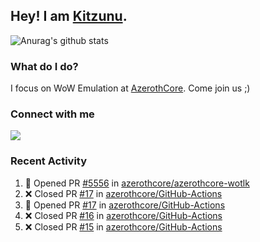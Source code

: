 ## Hey! I am [Kitzunu](https://Github.com/Kitzunu).

![Anurag's github stats](https://github-readme-stats.kitzunu.vercel.app/api?username=Kitzunu&show_icons=true)

### What do I do?

I focus on WoW Emulation at [AzerothCore](https://Github.com/AzerothCore). Come join us ;)

### Connect with me
[![](https://img.shields.io/badge/AzerothCore%20Discord-Connect%20with%20me!-green)](https://discord.com/invite/gkt4y2x)

### Recent Activity

<!--START_SECTION:activity-->
1. 💪 Opened PR [#5556](https://github.com/azerothcore/azerothcore-wotlk/pull/5556) in [azerothcore/azerothcore-wotlk](https://github.com/azerothcore/azerothcore-wotlk)
2. ❌ Closed PR [#17](https://github.com/azerothcore/GitHub-Actions/pull/17) in [azerothcore/GitHub-Actions](https://github.com/azerothcore/GitHub-Actions)
3. 💪 Opened PR [#17](https://github.com/azerothcore/GitHub-Actions/pull/17) in [azerothcore/GitHub-Actions](https://github.com/azerothcore/GitHub-Actions)
4. ❌ Closed PR [#16](https://github.com/azerothcore/GitHub-Actions/pull/16) in [azerothcore/GitHub-Actions](https://github.com/azerothcore/GitHub-Actions)
5. ❌ Closed PR [#15](https://github.com/azerothcore/GitHub-Actions/pull/15) in [azerothcore/GitHub-Actions](https://github.com/azerothcore/GitHub-Actions)
<!--END_SECTION:activity-->
